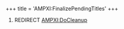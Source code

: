 +++
title = 'AMPXI:FinalizePendingTitles'
+++

1.  REDIRECT [AMPXI:DoCleanup](AMPXI:DoCleanup "wikilink")